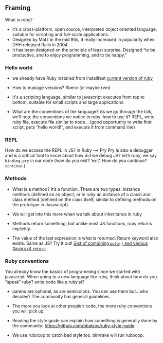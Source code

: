 ## Framing
What is ruby? 
- it’s a cross-platform, open source, interpreted object oriented language, suitable for scripting and full-scale applications. 
- Designed by Matz in the mid 90s, it really increased in popularity when DHH released Rails in 2004.
- It has been designed on the principle of least surprise. Designed "to be productive, and to enjoy programming, and to be happy."


### Hello world
- we already have Ruby installed from installfest
[current version of ruby](https://www.ruby-lang.org/en/downloads/releases/)
- How to manage versions? Rbenv (or maybe rvm)

- It's a scripting language, similar to javascript executes from top to bottom, suitable for small scripts and large applications.

- What are the conventions of the language? As we go through the talk, we’ll note the conventions we notice in ruby.
how to use it? REPL, write ruby file, execute file similar to node...
(good opportunity to write first script, puts "hello world!", and execute it from command line)


### REPL
How do we access the REPL in JS?
in Ruby —> Pry
Pry is also a debugger and is a critical tool to know about
how did we debug JS?
with ruby, we say `binding.pry` in our code
(how do you exit? ‘exit’. How do you continue? `continue`.)

### Methods
- What is a method? It’s a function. There are two types: instance methods (defined on an object, or in ruby an instance of a class) and class method (defined on the class itself, similar to defining methods on the prototype in Javascript). 
- We will get into this more when we talk about inheritance in ruby

- Methods return something, but unlike most JS functions, ruby returns implicitly. 
- The value of the last expression is what is returned. Return keyword also exists. Same as JS? Try it out! [Gist of combining `upto()` and various flavors of `return`](https://gist.github.com/danman01/ba59c826fd54b3084102939497138a66)

### Ruby conventions
You already know the basics of programming since we started with javascript. When going to a new language like ruby, think about how do you “speak” ruby? write code like a rubyist?

- parens are optional, as are semicolons. You can use them but…who decides? The community has general guidelines. 
- The more you look at other people’s code, the more ruby conventions you will pick up. 
- Reading the style guide can explain how something is generally done by the community: https://github.com/bbatsov/ruby-style-guide

- We use rubocop to catch bad style too. bin/rake will run rubocop.
